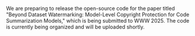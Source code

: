 We are preparing to release the open-source code for the paper titled "Beyond Dataset Watermarking: Model-Level Copyright Protection for Code Summarization Models," which is being submitted to WWW 2025. The code is currently being organized and will be uploaded shortly.

